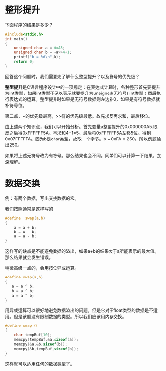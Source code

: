 # 整形提升 

下面程序的结果是多少？

```c
#include<stdio.h>
int main()
{   
	unsigned char a = 0xA5;
	unsigned char b = ~a>>4+1;
	printf("b = %d\n",b);
	return 0;
}

```

回答这个问题时，我们需要先了解什么整型提升？以及符号的优先级？

**整型提升**是C语言程序设计中的一项规定：在表达式计算时，各种整形首先要提升为int类型，如果int类型不足以表示就要提升为unsigned(无符号) int类型；然后执行表达式的运算。整型提升时如果是无符号数据则左边补0，如果是有符号数据就补符号位。

第二点，~的优先级最高，>>符的优先级最低。故先求反再求和，最后移位。

由上述两个知识点，我们可以开始分析。首先变量a整型提升的0x000000A5.取反之后得0xFFFFFF5A。再求和4+1=5。最后将0xFFFFFF5A左移5位。得到0x07FFFFFA。因为b是char类型，故取一个字节。b = 0xFA = 250。所以例题输出250。

如果将上述无符号改为有符号。那么结果也会不同。同学们可以计算一下结果，加深理解。

#  数据交换

例：有两个数据，写出交换数据的宏。

我们按照通常是这样写的：

```c
#define  swap(a,b) 
{  
    a = a + b;
    b = a - b;
    a = a - b;
}

```

这样写的缺点是不能避免数据的溢出，如果a+b的结果大于a所能表示的最大值。那么结果就会发生错误。

稍微高级一点的，会用按位异或运算。

```c
#define swap(a,b)
{ 
   a = a ^ b;
   b = a ^ b;
   a = a ^ b;
}

```

用异或运算可以很好地避免数据溢出的问题。但是它对于float类型的数据是不适用。但是该题没有限制数据的类型。所以我们应该用内存交换。

```c
#define swap（）
{ 
    char tempBuf[10];
    memcpy(tempBuf,&a,sizeof(a));
    memcpy(&a,&b,sizeof(b));
    memcpy(&b,tempBuf,sizeof(b));
}

```

这样就可以适用任何的数据类型了。
